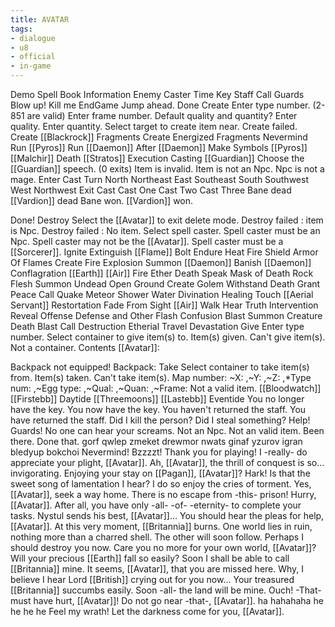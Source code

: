 ```yaml
---
title: AVATAR
tags:
- dialogue
- u8
- official
- in-game
---
```


Demo
Spell Book
Information
Enemy Caster
Time
Key
Staff
Call Guards
Blow up!
Kill me
EndGame
Jump ahead.
Done
Create
Enter type number. (2-851 are valid) 
Enter frame number. 
Default quality and quantity? 
Enter quality. 
Enter quantity. 
Select target to create item near. 
Create failed. 
Create [[Blackrock]] Fragments
Create Energized Fragments
Nevermind
Run [[Pyros]]
Run [[Daemon]]
After [[Daemon]]
Make Symbols
[[Pyros]]
[[Malchir]] Death
[[Stratos]]
Execution
Casting
[[Guardian]]
Choose the [[Guardian]] speech. (0 exits)
Item is invalid. 
Item is not an Npc. 
Npc is not a mage. 
Enter Cast
Turn
North
Northeast
East
Southeast
South
Southwest
West
Northwest
Exit Cast
Cast One
Cast Two
Cast Three
Bane dead
[[Vardion]] dead
Bane won.
[[Vardion]] won.

Done! 
Destroy
Select the [[Avatar]] to exit delete mode. 
Destroy failed : item is Npc. 
Destroy failed : No item. 
Select spell caster. 
Spell caster must be an Npc. 
Spell caster may not be the [[Avatar]]. 
Spell caster must be a [[Sorcerer]]. 
Ignite
Extinguish
[[Flame]] Bolt
Endure Heat
Fire Shield
Armor Of Flames
Create Fire
Explosion
Summon [[Daemon]]
Banish [[Daemon]]
Conflagration
[[Earth]]
[[Air]]
Fire
Ether
Death Speak
Mask of Death
Rock Flesh
Summon Undead
Open Ground
Create Golem
Withstand Death
Grant Peace
Call Quake
Meteor Shower
Water
Divination
Healing Touch
[[Aerial Servant]]
Restortation
Fade From Sight
[[Air]] Walk
Hear Truth
Intervention
Reveal
Offense
Defense and Other
Flash
Confusion Blast
Summon Creature
Death Blast
Call Destruction
Etherial Travel
Devastation
Give
Enter type number. 
Select container to give item(s) to. 
Item(s) given. 
Can't give item(s). 
Not a container. 
Contents
[[Avatar]]: 
 
Backpack not equipped! 
Backpack: 
Take
Select container to take item(s) from. 
Item(s) taken. 
Can't take item(s). 
Map number: 
~X: 
,~Y: 
,~Z: 
,*Type num: 
,~Egg type: 
,~Qual: 
,~Quan: 
,~Frame: 
Not a valid item. 
[[Bloodwatch]] 
[[Firstebb]] 
Daytide 
[[Threemoons]] 
[[Lastebb]] 
Eventide 
You no longer have the key. 
You now have the key. 
You haven't returned the staff. 
You have returned the staff. 
Did I kill the person? 
Did I steal something? 
Help! Guards! 
No one can hear your screams. 
Not an Npc. 
Not an valid item. 
Been there. Done that.
gorf
qwlep
zmeket
drewmor
nwats
ginaf
yzurov
igran
bledyup
bokchoi
Nevermind!
Bzzzzt! Thank you for playing!
I -really- do appreciate your plight, [[Avatar]]. 
Ah, [[Avatar]], the thrill of conquest is so... invigorating. 
Enjoying your stay on [[Pagan]], [[Avatar]]? 
Hark! Is that the sweet song of lamentation I hear? 
I do so enjoy the cries of torment. 
Yes, [[Avatar]], seek a way home. 
There is no escape from -this- prison! 
Hurry, [[Avatar]]. After all, you have only -all- -of- -eternity- to complete your tasks. 
Nystul sends his best, [[Avatar]]... 
You should hear the pleas for help, [[Avatar]]. 
At this very moment, [[Britannia]] burns. 
One world lies in ruin, nothing more than a charred shell. The other will soon follow. 
Perhaps I should destroy you now. 
Care you no more for your own world, [[Avatar]]? 
Will your precious [[Earth]] fall so easily? 
Soon I shall be able to call [[Britannia]] mine. It seems, [[Avatar]], that you are missed here. Why, I believe I hear Lord [[British]] crying out for you now... 
Your treasured [[Britannia]] succumbs easily. Soon -all- the land will be mine. 
Ouch! -That- must have hurt, [[Avatar]]! 
Do not go near -that-, [[Avatar]]. 
ha hahahaha 
he he he he 
Feel my wrath! 
Let the darkness come for you, [[Avatar]]. 